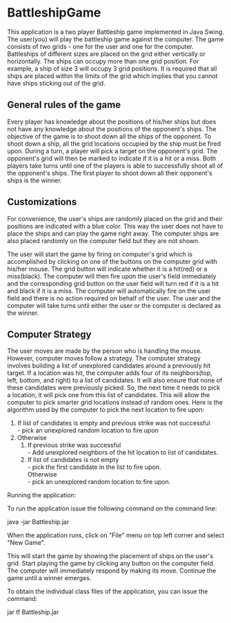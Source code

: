 # BattleshipGame

This application is a two player Battleship game implemented in Java Swing. The user(you) will play the battleship game against the computer. The game consists of two grids - one for the user and one for the computer. Battleships of different sizes are placed on the grid either vertically or horizontally. The ships can occupy more than one grid position. For example, a ship of size 3 will occupy 3 grid positions. It is required that all ships are placed within the limits of the grid which implies that you cannot have ships sticking out of the grid.

<h2>General rules of the game</h2>
Every player has knowledge about the positions of his/her ships but does not have any knowledge about the positions of the opponent's ships. The objective of the game is to shoot down all the ships of the opponent. To shoot down a ship, all the grid locations occupied by the ship must be fired upon. During a turn, a player will pick a target on the opponent's grid. The opponent's grid will then be marked to indicate if it is a hit or a miss. Both players take turns until one of the players is able to successfully shoot all of the opponent's ships. The first player to shoot down all their opponent's ships is the winner.

<h2>Customizations</h2>
For convenience, the user's ships are randomly placed on the grid and their positions are indicated with a blue color. This way the user does not have to place the ships and can play the game right away. The computer ships are also placed randomly on the computer field but they are not shown.

The user will start the game by firing on computer's grid which is accomplished by clicking on one of the buttons on the computer grid with his/her mouse. The grid button will indicate whether it is a hit(red) or a miss(black). The computer will then fire upon the user's field immediately and the corresponding grid button on the user field will turn red if it is a hit and black if it is a miss. The computer will automatically fire on the user field and there is no action required on behalf of the user. The user and the computer will take turns until either the user or the computer is declared as the winner.

<h2>Computer Strategy</h2>
The user moves are made by the person who is handling the mouse. However, computer moves follow a strategy. The computer strategy involves building a list of unexplored candidates around a previously hit target. If a location was hit, the computer adds four of its neighbors(top, left, bottom, and right) to a list of candidates. It will also ensure that none of these candidates were previously picked. So, the next time it needs to pick a location, it will pick one from this list of candidates. This will allow the computer to pick smarter grid locations instead of random ones. Here is the algorithm used by the computer to pick the next location to fire upon:
<ol>
    <li> If list of candidates is empty and previous strike was not successful </li>
        - pick an unexplored random location to fire upon 
<li> Otherwise 
    <ol>
        <li> If previous strike was successful </li>
            - Add unexplored neighbors of the hit location to list of candidates.
        <li> If list of candidates is not empty</li>
            - pick the first candidate in the list to fire upon. <br>
        Otherwise <br>
            - pick an unexplored random location to fire upon.
    </ol>
    </li>
</ol>
Running the application:

To run the application issue the following command on the command line:

java -jar Battleship.jar

When the application runs, click on "File" menu on top left corner and select "New Game".

This will start the game by showing the placement of ships on the user's grid. Start playing the game by clicking any button on the computer field. The computer will immediately respond by making its move. Continue the game until a winner emerges.

To obtain the individual class files of the application, you can issue the command:

jar tf Battleship.jar

